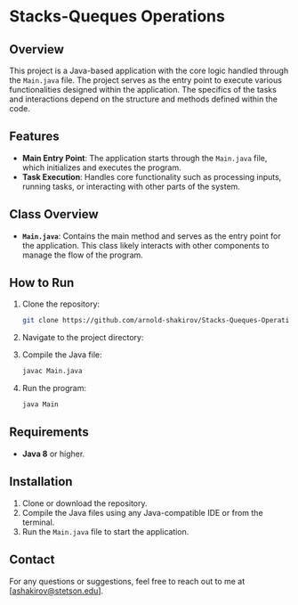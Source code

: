 # Stacks-Queques Operations

## Overview
This project is a Java-based application with the core logic handled through the `Main.java` file. The project serves as the entry point to execute various functionalities designed within the application. The specifics of the tasks and interactions depend on the structure and methods defined within the code.

## Features
- **Main Entry Point**: The application starts through the `Main.java` file, which initializes and executes the program.
- **Task Execution**: Handles core functionality such as processing inputs, running tasks, or interacting with other parts of the system.

## Class Overview
- **`Main.java`**: Contains the main method and serves as the entry point for the application. This class likely interacts with other components to manage the flow of the program.

## How to Run

1. Clone the repository:
    ```bash
    git clone https://github.com/arnold-shakirov/Stacks-Queques-Operations.git
    ```

2. Navigate to the project directory:
   

3. Compile the Java file:
    ```bash
    javac Main.java
    ```

4. Run the program:
    ```bash
    java Main
    ```

## Requirements
- **Java 8** or higher.

## Installation
1. Clone or download the repository.
2. Compile the Java files using any Java-compatible IDE or from the terminal.
3. Run the `Main.java` file to start the application.

## Contact

For any questions or suggestions, feel free to reach out to me at [ashakirov@stetson.edu].
